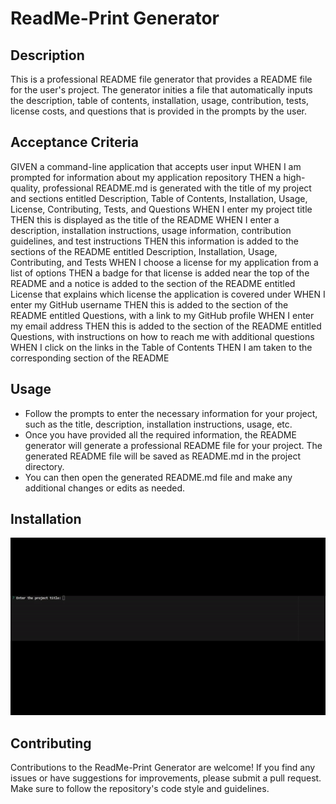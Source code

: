 # ReadMe-Print Generator

## Description

This is a professional README file generator that provides a README file for the user's project. The generator inities a file that automatically inputs the description, table of contents, installation, usage, contribution, tests, license costs, and questions that is provided in the prompts by the user.

## Acceptance Criteria

GIVEN a command-line application that accepts user input
WHEN I am prompted for information about my application repository
THEN a high-quality, professional README.md is generated with the title of my project and sections entitled Description, Table of Contents, Installation, Usage, License, Contributing, Tests, and Questions
WHEN I enter my project title
THEN this is displayed as the title of the README
WHEN I enter a description, installation instructions, usage information, contribution guidelines, and test instructions
THEN this information is added to the sections of the README entitled Description, Installation, Usage, Contributing, and Tests
WHEN I choose a license for my application from a list of options
THEN a badge for that license is added near the top of the README and a notice is added to the section of the README entitled License that explains which license the application is covered under
WHEN I enter my GitHub username
THEN this is added to the section of the README entitled Questions, with a link to my GitHub profile
WHEN I enter my email address
THEN this is added to the section of the README entitled Questions, with instructions on how to reach me with additional questions
WHEN I click on the links in the Table of Contents
THEN I am taken to the corresponding section of the README

## Usage

- Follow the prompts to enter the necessary information for your project, such as the title, description, installation instructions, usage, etc.
- Once you have provided all the required information, the README generator will generate a professional README file for your project. The generated README file will be saved as README.md in the project directory.
- You can then open the generated README.md file and make any additional changes or edits as needed.

## Installation

!["This README generator provides prompts for the user to answer before generating the file."](./Assets/test_video-ezgif.com-video-to-gif-converter.gif)


## Contributing

Contributions to the ReadMe-Print Generator are welcome! If you find any issues or have suggestions for improvements, please submit a pull request. Make sure to follow the repository's code style and guidelines.